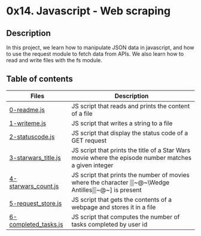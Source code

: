 # 0x14. Javascript - Web scraping

## Description
In this project, we learn how to manipulate JSON data in javascript, and how to use the request module to fetch data from APIs.
We also learn how to read and write files with the fs module.

## Table of contents
Files | Description
----- | -----------
[0-readme.js](./0-readme.js) | JS script that reads and prints the content of a file
[1-writeme.js](./1-writeme.js) | JS script that writes a string to a file
[2-statuscode.js](./2-statuscode.js) | JS script that display the status code of a GET request
[3-starwars_title.js](./3-starwars_title.js) | JS script that prints the title of a Star Wars movie where the episode number matches a given integer
[4-starwars_count.js](./4-starwars_count.js) | JS  script that prints the number of movies where the character ▒~@~\Wedge Antilles▒~@~] is present
[5-request_store.js](./5-request_store.js) | JS script that gets the contents of a webpage and stores it in a file
[6-completed_tasks.js](./6-completed_tasks.js) | JS script that computes the number of tasks completed by user id
